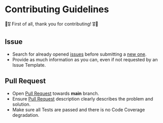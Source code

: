 # Contributing Guidelines

:confetti_ball::medal_military: First of all, thank you for contributing! :medal_military::confetti_ball:

## Issue

- Search for already opened [issues](https://github.com/anton-yurchenko/changelog-version/issues) before submitting a [new one](https://github.com/anton-yurchenko/changelog-version/issues/new/choose).
- Provide as much information as you can, even if not requested by an Issue Template.

## Pull Request

- Open [Pull Request](https://github.com/anton-yurchenko/changelog-version/pulls) towards **main** branch.
- Ensure [Pull Request](https://github.com/anton-yurchenko/changelog-version/pulls) description clearly describes the problem and solution.
- Make sure all Tests are passed and there is no Code Coverage degradation.
